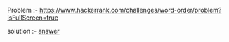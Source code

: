 Problem :- https://www.hackerrank.com/challenges/word-order/problem?isFullScreen=true

solution :- [answer](https://github.com/Shripad735/CodingProblems/blob/main/Hackerrank/Word%20Order/wordorder.py)
